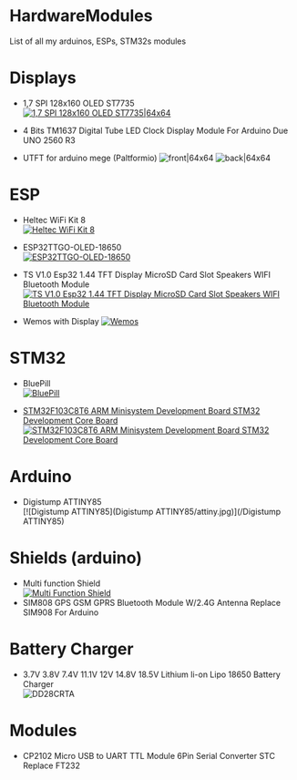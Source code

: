 # HardwareModules
List of all my arduinos, ESPs, STM32s modules

# Displays
* 1,7 SPI 128x160 OLED ST7735 <br/>
[![1,7 SPI 128x160 OLED ST7735|64x64](Displays/1,7_SPI_128x160_OLED_ST7735/1.8TFT-Display-V1.0-Pin-Out.png)](Displays/1,7_SPI_128x160_OLED_ST7735)
* 4 Bits TM1637 Digital Tube LED Clock Display Module For Arduino Due UNO 2560 R3

* UTFT for arduino mege (Paltformio)
![front|64x64](Displays/UTFT/images/front.jpg)
![back|64x64](Displays/UTFT/images/back.jpg)


# ESP
* Heltec WiFi Kit 8 <br/>[![Heltec WiFi Kit 8](HELTEC/heltec_front.jpg)](/HELTEC)
* ESP32TTGO-OLED-18650 <br/>[![ESP32TTGO-OLED-18650](ESP32TTGO-OLED-18650/TTGO_ESP32_LiOn.jpg)](/ESP32TTGO-OLED-18650)


* TS V1.0 Esp32 1.44 TFT Display MicroSD Card Slot Speakers WIFI Bluetooth Module [![TS V1.0 Esp32 1.44 TFT Display MicroSD Card Slot Speakers WIFI Bluetooth Module](TTGO/s-l1600.jpg)](/TTGO)

* Wemos with Display [![Wemos](Wemos-32-With-OLED/Wemos%2032%20(2).jpg)](/Wemos-32-With-OLED)

# STM32
* BluePill<br/> [![BluePill](STM32/BluePill/800px-STM32_Blue_Pill_perspective.jpg)](/BluePill)

* [STM32F103C8T6 ARM Minisystem Development Board STM32 Development Core Board<br/>
![STM32F103C8T6 ARM Minisystem Development Board STM32 Development Core Board](STM32/STM32F103C8T6_ARM_Development_Board/front.jpg)](/STM32/STM32F103C8T6_ARM_Development_Board)

# Arduino

* Digistump ATTINY85 <br/>[![Digistump ATTINY85](Digistump ATTINY85/attiny.jpg)](/Digistump ATTINY85)

# Shields (arduino)
* Multi function Shield <br/>[![Multi Function Shield](Multi_Function_Shield/shield.jpg)](/Multi_Function_Shield)
* SIM808 GPS GSM GPRS Bluetooth Module W/2.4G Antenna Replace SIM908 For Arduino

# Battery Charger
* 3.7V 3.8V 7.4V 11.1V 12V 14.8V 18.5V Lithium li-on Lipo 18650 Battery Charger<br/> ![DD28CRTA](/Battery_Charger/DD28CRTA/s-l1600.jpg)

# Modules
* CP2102 Micro USB to UART TTL Module 6Pin Serial Converter STC Replace FT232
